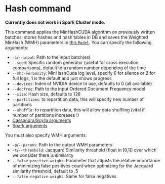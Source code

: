 # Hash command

__Currently does not work in Spark Cluster mode.__

This command applies the MinHashCUDA algorithm on previously written batches, 
stores hashes and hash tables in DB and saves the Weighted MinHash (WMH) parameters
in [this `Model`](/doc/model/wmh.md). You can specify the following arguments:

- `-i`/`--input`: Path to the input batch(es)
- `--seed`: Specific random generator (useful for cross execution comparisons), default to a random number depending of the time
- `--mhc-verbosity`: MinHashCuda log level, specify 0 for silence or 2 for full logs, 1 is the default and just shows progress
- `--devices`: Index of NVIDIA device to use, defaults to 0 (all available)
- `--docfreq`: Path to the input Ordered Document Frequency model
- `--size`: Hash size, defaults to 128
- `--partitions`: to repartition data, this will specify new number of partitions 
- `--shuffle`: to repartition data, this will allow data shuffling (vital if number of partitions increases !) 
- [Cassandra/Scylla arguments](db.md)
- [Spark arguments](https://github.com/src-d/ml/blob/master/doc/spark.md)

You must also specify WMH arguments:

- `-p`/`--params`: Path to the output WMH parameters
- `-t`/`--threshold`: Jacquard Similarity threshold (float in [0,1]) over which we consider there is similarity
- `--false-positive-weight`: Parameter that adjusts the relative importance of minimizing false positives count when optimizing for the Jacquard similarity threshold, default to .5
- `--false-negative-weight`: Same for false negatives
